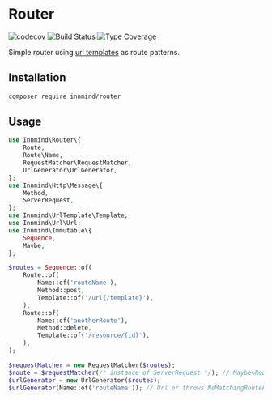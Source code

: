 # Router

[![codecov](https://codecov.io/gh/Innmind/Router/branch/develop/graph/badge.svg?branch=master)](https://codecov.io/gh/Innmind/Router)
[![Build Status](https://github.com/Innmind/Router/workflows/CI/badge.svg)](https://github.com/Innmind/Router/actions?query=workflow%3ACI)
[![Type Coverage](https://shepherd.dev/github/Innmind/Router/coverage.svg)](https://shepherd.dev/github/Innmind/Router)

Simple router using [url templates](https://github.com/Innmind/UrlTemplate) as route patterns.

## Installation

```sh
composer require innmind/router
```

## Usage

```php
use Innmind\Router\{
    Route,
    Route\Name,
    RequestMatcher\RequestMatcher,
    UrlGenerator\UrlGenerator,
};
use Innmind\Http\Message\{
    Method,
    ServerRequest,
};
use Innmind\UrlTemplate\Template;
use Innmind\Url\Url;
use Innmind\Immutable\{
    Sequence,
    Maybe,
};

$routes = Sequence::of(
    Route::of(
        Name::of('routeName'),
        Method::post,
        Template::of('/url{/template}'),
    ),
    Route::of(
        Name::of('anotherRoute'),
        Method::delete,
        Template::of('/resource/{id}'),
    ),
);

$requestMatcher = new RequestMatcher($routes);
$route = $requestMatcher(/* instance of ServerRequest */); // Maybe<Route>
$urlGenerator = new UrlGenerator($routes);
$urlGenerator(Name::of('routeName')); // Url or throws NoMatchingRouteFound
```

